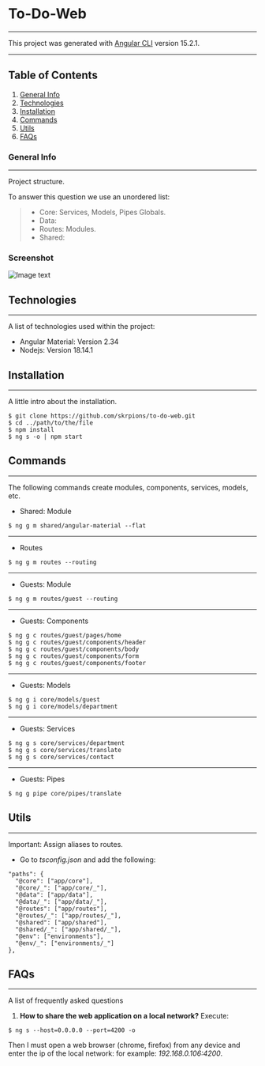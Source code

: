 # To-Do-Web

---

This project was generated with [Angular CLI](https://github.com/angular/angular-cli) version 15.2.1.

---

## Table of Contents

1. [General Info](#general-info)
2. [Technologies](#technologies)
3. [Installation](#installation)
4. [Commands](#commands)
5. [Utils](#utils)
6. [FAQs](#faqs)

### General Info

---

Project structure.

To answer this question we use an unordered list:

> - Core: Services, Models, Pipes Globals.
> - Data:
> - Routes: Modules.
> - Shared:

### Screenshot

![Image text](https://images.unsplash.com/photo-1661956600684-97d3a4320e45?ixlib=rb-4.0.3&ixid=MnwxMjA3fDF8MHxwaG90by1wYWdlfHx8fGVufDB8fHx8&auto=format&fit=crop&w=1170&q=80)

## Technologies

---

A list of technologies used within the project:

- Angular Material: Version 2.34
- Nodejs: Version 18.14.1

## Installation

---

A little intro about the installation.

```
$ git clone https://github.com/skrpions/to-do-web.git
$ cd ../path/to/the/file
$ npm install
$ ng s -o | npm start
```

## Commands

---

The following commands create modules, components, services, models, etc.

- Shared: Module

```
$ ng g m shared/angular-material --flat
```

---

- Routes

```
$ ng g m routes --routing
```

---

- Guests: Module

```
$ ng g m routes/guest --routing
```

---

- Guests: Components

```
$ ng g c routes/guest/pages/home
$ ng g c routes/guest/components/header
$ ng g c routes/guest/components/body
$ ng g c routes/guest/components/form
$ ng g c routes/guest/components/footer
```

---

- Guests: Models

```
$ ng g i core/models/guest
$ ng g i core/models/department
```

---

- Guests: Services

```
$ ng g s core/services/department
$ ng g s core/services/translate
$ ng g s core/services/contact
```

---

- Guests: Pipes

```
$ ng g pipe core/pipes/translate
```

## Utils

---

Important: Assign aliases to routes.

- Go to _tsconfig.json_ and add the following:

```
"paths": {
  "@core": ["app/core"],
  "@core/_": ["app/core/_"],
  "@data": ["app/data"],
  "@data/_": ["app/data/_"],
  "@routes": ["app/routes"],
  "@routes/_": ["app/routes/_"],
  "@shared": ["app/shared"],
  "@shared/_": ["app/shared/_"],
  "@env": ["environments"],
  "@env/_": ["environments/_"]
},
```

## FAQs

---

A list of frequently asked questions

1. **How to share the web application on a local network?**
   Execute:

```
$ ng s --host=0.0.0.0 --port=4200 -o
```

Then I must open a web browser (chrome, firefox) from any device and enter the ip of the local network: for example: _192.168.0.106:4200_.
